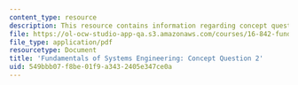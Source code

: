 ```yaml
---
content_type: resource
description: This resource contains information regarding concept question 2.
file: https://ol-ocw-studio-app-qa.s3.amazonaws.com/courses/16-842-fundamentals-of-systems-engineering-fall-2015/549bbb07f8be01f9a3432405e347ce0a_MIT16_842F15_Question2.pdf
file_type: application/pdf
resourcetype: Document
title: 'Fundamentals of Systems Engineering: Concept Question 2'
uid: 549bbb07-f8be-01f9-a343-2405e347ce0a
---
```

